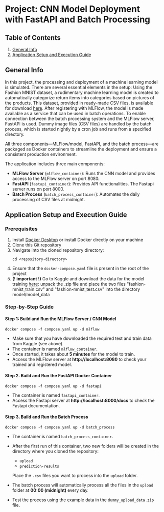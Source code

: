 # Project: CNN Model Deployment with FastAPI and Batch Processing

## Table of Contents
1. [General Info](#General-Info)
2. [Application Setup and Execution Guide](#Application-Setup-and-Execution-Guide)


## General Info

In this project, the processing and deployment of a machine learning model is simulated. There are several essential elements in the setup: 
Using the Fashion MNIST dataset, a rudimentary machine learning model is created to automatically categorize return items into categories 
based on pictures of the products. This dataset, provided in ready-made CSV files, is available for download [here](https://www.kaggle.com/datasets/zalando-research/fashionmnist/data). After registering with MLFlow, 
the model is made available as a service that can be used in batch operations. To enable connection between the batch processing 
system and the MLFlow server, FastAPI is used. Dummy image files (CSV files) are handled by the batch process, which is started nightly by 
a cron job and runs from a specified directory. 

All three components—MLFlow/model, FastAPI, and the batch process—are packaged as Docker containers to streamline the deployment and ensure a consistent production environment.

The application includes three main components: 
- **MLFlow Server** (`mlflow_container`): Runs the CNN model and provides access to the MLFlow server on port 8080.
- **FastAPI** (`fastapi_container`): Provides API functionalities. The Fastapi server runs on port 8000.
- **Batch Process** (`batch_process_container`): Automates the daily processing of CSV files at midnight.



## Application Setup and Execution Guide
### Prerequisites
1. Install [Docker Desktop](https://www.docker.com/products/docker-desktop) or install Docker directly on your machine
2. Clone this Git repository
3. Navigate into the cloned repository directory:
    ```
    cd <repository-directory>
    ```
4. Ensure that the `docker-compose.yaml` file is present in the root of the project
5. **(! important !)** Go to Kaggle and download the data for the model training [here](https://www.kaggle.com/datasets/zalando-research/fashionmnist/data): unpack the .zip file and place the two files "fashion-mnist_train.csv" and "fashion-mnist_test.csv" into the directory model/model_data



### Step-by-Step Guide
#### Step 1: Build and Run the MLFlow Server / CNN Model

```
docker compose -f compose.yaml up -d mlflow
```

- Make sure that you have downloaded the required test and train data from Kaggle (see above).
- The container is named `mlflow_container`.
- Once started, it takes about **5 minutes** for the model to train.
- Access the MLFlow server at **http://localhost:8080** to check your trained and registered model.

#### Step 2. Build and Run the FastAPI Docker Container

```
docker compose -f compose.yaml up -d fastapi
```

- The container is named `fastapi_container`.
- Access the Fastapi server at **http://localhost:8000/docs** to check the Fastapi documentation.

#### Step 3. Build and Run the Batch Process

```
docker compose -f compose.yaml up -d batch_process
```

- The container is named `batch_process_container`.
- After the first run of this container, two new folders will be created in the directory where you cloned the repository:
   - `upload`
   - `prediction-results`

   Place the `.csv` files you want to process into the `upload` folder.
- The batch process will automatically process all the files in the `upload` folder at **00:00 (midnight)** every day.
- Test the process using the example data in the `dummy_upload_data.zip` file.
